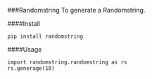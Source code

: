 ###Randomstring
To generate a Randomstring.

####Install
```
pip install randomstring
```

####Usage
```
import randomstring.randomstring as rs
rs.generage(10) 

```
